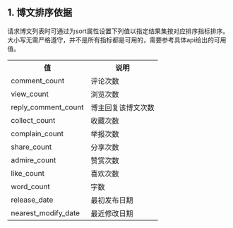 
## 1. 博文排序依据
请求博文列表时可通过为sort属性设置下列值以指定结果集按对应排序指标排序。
大小写无需严格遵守，并不是所有指标都是可用的，需要参考具体api给出的可用值。
<table>
<tr>
<th>值</th>
<th>说明</th>
</tr>
<tr>
<td>comment_count</td>
<td>评论次数</td>
</tr>
<tr>
<td>view_count</td>
<td>浏览次数</td>
</tr>
<tr>
<td>reply_comment_count</td>
<td>博主回复该博文次数</td>
</tr>
<tr>
<td>collect_count</td>
<td>收藏次数</td>
</tr>
<tr>
<td>complain_count</td>
<td>举报次数</td>
</tr>
<tr>
<td>share_count</td>
<td>分享次数</td>
</tr>
<tr>
<td>admire_count</td>
<td>赞赏次数</td>
</tr>
<tr>
<td>like_count</td>
<td>喜欢次数</td>
</tr>
<tr>
<td>word_count</td>
<td>字数</td>
</tr>
<tr>
<td>release_date</td>
<td>最初发布日期</td>
</tr>
<tr>
<td>nearest_modify_date</td>
<td>最近修改日期</td>
</tr>
</table>
